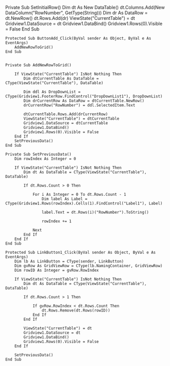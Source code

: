  Private Sub SetInitialRow()
        Dim dt As New DataTable()
        dt.Columns.Add(New DataColumn("RowNumber", GetType(String)))
        Dim dr As DataRow = dt.NewRow()
        dt.Rows.Add(dr)
        ViewState("CurrentTable") = dt
        Gridview1.DataSource = dt
        Gridview1.DataBind()
        Gridview1.Rows(0).Visible = False
    End Sub

    Protected Sub ButtonAdd_Click(ByVal sender As Object, ByVal e As EventArgs)
        AddNewRowToGrid()
    End Sub


    Private Sub AddNewRowToGrid()

        If ViewState("CurrentTable") IsNot Nothing Then
            Dim dtCurrentTable As DataTable = CType(ViewState("CurrentTable"), DataTable)

            Dim ddl As DropDownList = CType(Gridview1.FooterRow.FindControl("DropDownList1"), DropDownList)
            Dim drCurrentRow As DataRow = dtCurrentTable.NewRow()
            drCurrentRow("RowNumber") = ddl.SelectedItem.Text

            dtCurrentTable.Rows.Add(drCurrentRow)
            ViewState("CurrentTable") = dtCurrentTable
            Gridview1.DataSource = dtCurrentTable
            Gridview1.DataBind()
            Gridview1.Rows(0).Visible = False
        End If
        SetPreviousData()
    End Sub

    Private Sub SetPreviousData()
        Dim rowIndex As Integer = 0

        If ViewState("CurrentTable") IsNot Nothing Then
            Dim dt As DataTable = CType(ViewState("CurrentTable"), DataTable)

            If dt.Rows.Count > 0 Then

                For i As Integer = 0 To dt.Rows.Count - 1
                    Dim label As Label = CType(Gridview1.Rows(rowIndex).Cells(1).FindControl("Label1"), Label)

                    label.Text = dt.Rows(i)("RowNumber").ToString()

                    rowIndex += 1

                Next
            End If
        End If
    End Sub

    Protected Sub LinkButton1_Click(ByVal sender As Object, ByVal e As EventArgs)
        Dim lb As LinkButton = CType(sender, LinkButton)
        Dim gvRow As GridViewRow = CType(lb.NamingContainer, GridViewRow)
        Dim rowID As Integer = gvRow.RowIndex

        If ViewState("CurrentTable") IsNot Nothing Then
            Dim dt As DataTable = CType(ViewState("CurrentTable"), DataTable)

            If dt.Rows.Count > 1 Then

                If gvRow.RowIndex < dt.Rows.Count Then
                    dt.Rows.Remove(dt.Rows(rowID))
                End If
            End If

            ViewState("CurrentTable") = dt
            Gridview1.DataSource = dt
            Gridview1.DataBind()
            Gridview1.Rows(0).Visible = False
        End If

        SetPreviousData()
    End Sub
